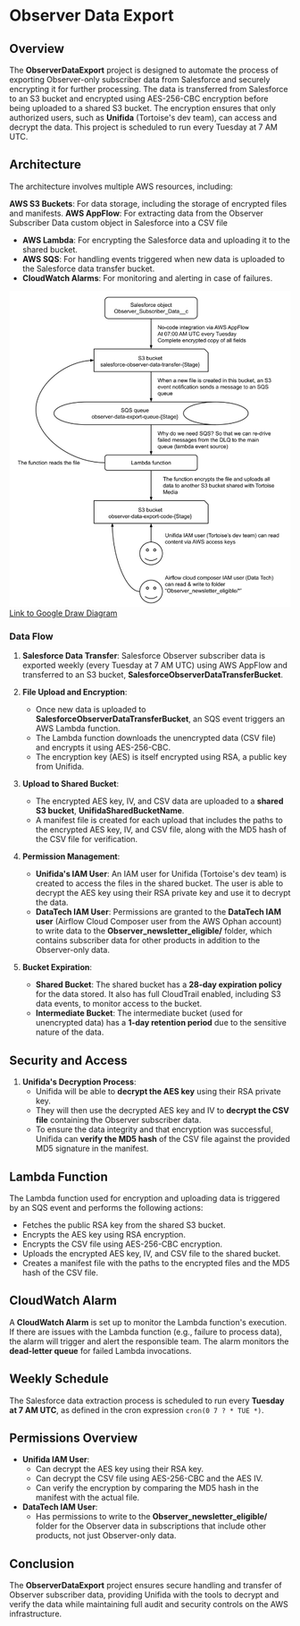 # Observer Data Export

## Overview

The **ObserverDataExport** project is designed to automate the process of exporting Observer-only subscriber data from Salesforce and securely encrypting it for further processing. The data is transferred from Salesforce to an S3 bucket and encrypted using AES-256-CBC encryption before being uploaded to a shared S3 bucket. The encryption ensures that only authorized users, such as **Unifida** (Tortoise's dev team), can access and decrypt the data. This project is scheduled to run every Tuesday at 7 AM UTC.

## Architecture

The architecture involves multiple AWS resources, including:

**AWS S3 Buckets**: For data storage, including the storage of encrypted files and manifests.
**AWS AppFlow**: For extracting data from the Observer Subscriber Data custom object in Salesforce into a CSV file
- **AWS Lambda**: For encrypting the Salesforce data and uploading it to the shared bucket.
- **AWS SQS**: For handling events triggered when new data is uploaded to the Salesforce data transfer bucket.
- **CloudWatch Alarms**: For monitoring and alerting in case of failures.

![architecture diagram](./docs/architecture-diagram.svg)
[Link to Google Draw Diagram](https://docs.google.com/drawings/d/10A6zS81k6fmk4meViSiY732NbZEKu5wM0R5J2--H5Ys/edit)

### Data Flow

1. **Salesforce Data Transfer**: Salesforce Observer subscriber data is exported weekly (every Tuesday at 7 AM UTC) using AWS AppFlow and transferred to an S3 bucket, **SalesforceObserverDataTransferBucket**.
2. **File Upload and Encryption**:
   - Once new data is uploaded to **SalesforceObserverDataTransferBucket**, an SQS event triggers an AWS Lambda function.
   - The Lambda function downloads the unencrypted data (CSV file) and encrypts it using AES-256-CBC.
   - The encryption key (AES) is itself encrypted using RSA, a public key from Unifida.
3. **Upload to Shared Bucket**:

   - The encrypted AES key, IV, and CSV data are uploaded to a **shared S3 bucket**, **UnifidaSharedBucketName**.
   - A manifest file is created for each upload that includes the paths to the encrypted AES key, IV, and CSV file, along with the MD5 hash of the CSV file for verification.

4. **Permission Management**:
   - **Unifida's IAM User**: An IAM user for Unifida (Tortoise's dev team) is created to access the files in the shared bucket. The user is able to decrypt the AES key using their RSA private key and use it to decrypt the data.
   - **DataTech IAM User**: Permissions are granted to the **DataTech IAM user** (Airflow Cloud Composer user from the AWS Ophan account) to write data to the **Observer_newsletter_eligible/** folder, which contains subscriber data for other products in addition to the Observer-only data.
5. **Bucket Expiration**:
   - **Shared Bucket**: The shared bucket has a **28-day expiration policy** for the data stored. It also has full CloudTrail enabled, including S3 data events, to monitor access to the bucket.
   - **Intermediate Bucket**: The intermediate bucket (used for unencrypted data) has a **1-day retention period** due to the sensitive nature of the data.

## Security and Access

1. **Unifida's Decryption Process**:
   - Unifida will be able to **decrypt the AES key** using their RSA private key.
   - They will then use the decrypted AES key and IV to **decrypt the CSV file** containing the Observer subscriber data.
   - To ensure the data integrity and that encryption was successful, Unifida can **verify the MD5 hash** of the CSV file against the provided MD5 signature in the manifest.

## Lambda Function

The Lambda function used for encryption and uploading data is triggered by an SQS event and performs the following actions:

- Fetches the public RSA key from the shared S3 bucket.
- Encrypts the AES key using RSA encryption.
- Encrypts the CSV file using AES-256-CBC encryption.
- Uploads the encrypted AES key, IV, and CSV file to the shared bucket.
- Creates a manifest file with the paths to the encrypted files and the MD5 hash of the CSV file.

## CloudWatch Alarm

A **CloudWatch Alarm** is set up to monitor the Lambda function's execution. If there are issues with the Lambda function (e.g., failure to process data), the alarm will trigger and alert the responsible team. The alarm monitors the **dead-letter queue** for failed Lambda invocations.

## Weekly Schedule

The Salesforce data extraction process is scheduled to run every **Tuesday at 7 AM UTC**, as defined in the cron expression `cron(0 7 ? * TUE *)`.

## Permissions Overview

- **Unifida IAM User**:
  - Can decrypt the AES key using their RSA key.
  - Can decrypt the CSV file using AES-256-CBC and the AES IV.
  - Can verify the encryption by comparing the MD5 hash in the manifest with the actual file.
- **DataTech IAM User**:
  - Has permissions to write to the **Observer_newsletter_eligible/** folder for the Observer data in subscriptions that include other products, not just Observer-only data.

## Conclusion

The **ObserverDataExport** project ensures secure handling and transfer of Observer subscriber data, providing Unifida with the tools to decrypt and verify the data while maintaining full audit and security controls on the AWS infrastructure.
